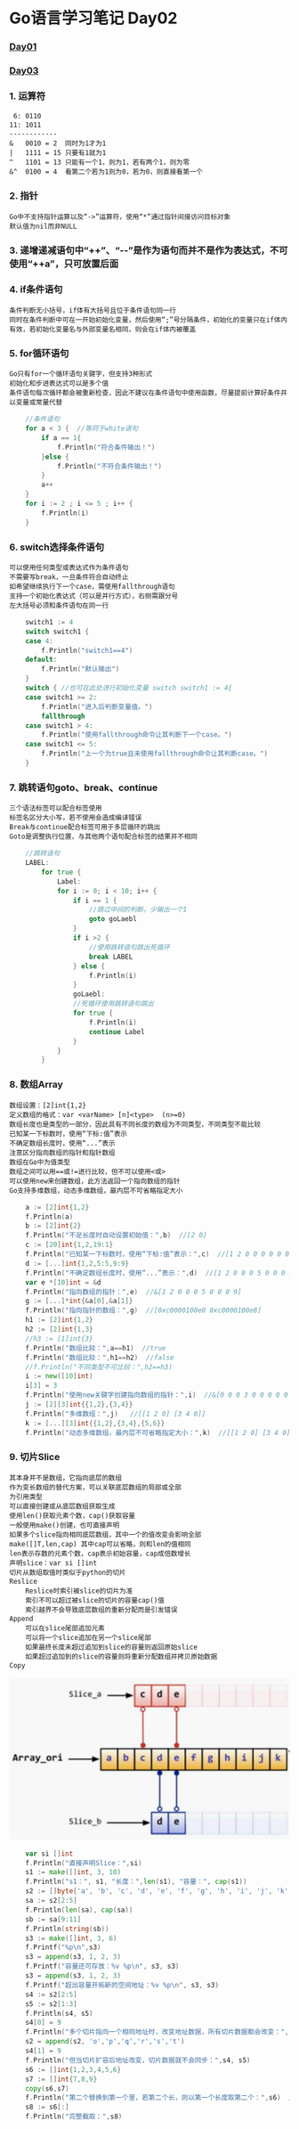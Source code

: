 # Go语言学习笔记 Day02

### [Day01](http://njgit.jsaepay.com/wangwei/golang-study/src/branch/master/huqi/Day_01)
### [Day03](http://njgit.jsaepay.com/wangwei/golang-study/src/branch/master/huqi/Day_03)

### 1. 运算符

	 6: 0110
	11: 1011
	------------
	&   0010 = 2  同时为1才为1
	|   1111 = 15 只要有1就为1
	^   1101 = 13 只能有一个1，则为1，若有两个1，则为零
	&^  0100 = 4  看第二个若为1则为0，若为0，则直接看第一个

### 2. 指针

	Go中不支持指针运算以及“->”运算符，使用“*”通过指针间接访问目标对象
	默认值为nil而非NULL

### 3. 递增递减语句中“++”、“--”是作为语句而并不是作为表达式，不可使用“++a”，只可放置后面

### 4. if条件语句
	条件判断无小括号，if体有大括号且位于条件语句同一行
	同时在条件判断中可在一开始初始化变量，然后使用“;”号分隔条件，初始化的变量只在if体内有效，若初始化变量名与外部变量名相同，则会在if体内被覆盖

### 5. for循环语句
	Go只有for一个循环语句关键字，但支持3种形式
	初始化和步进表达式可以是多个值
	条件语句每次循环都会被重新检查，因此不建议在条件语句中使用函数，尽量提前计算好条件并以变量或常量代替

```go
	//条件语句
	for a < 3 {  //等同于white语句
		if a == 1{
			f.Println("符合条件输出！")
		}else {
			f.Println("不符合条件输出！")
		}
		a++
	}
	for i := 2 ; i <= 5 ; i++ {
		f.Println(i)
	}
```

### 6. switch选择条件语句
	可以使用任何类型或表达式作为条件语句
	不需要写break，一旦条件符合自动终止
	如希望继续执行下一个case，需使用fallthrough语句
	支持一个初始化表达式（可以是并行方式），右侧需跟分号
	左大括号必须和条件语句在同一行

```go
	switch1 := 4
	switch switch1 {
	case 4:
		f.Println("switch1==4")
	default:
		f.Println("默认输出")
	}
	switch { //也可在此处进行初始化变量 switch switch1 := 4{
	case switch1 >= 2:
		f.Println("进入后判断变量值。")
		fallthrough
	case switch1 > 4:
		f.Println("使用fallthrough命令让其判断下一个case。")
	case switch1 <= 5:
		f.Println("上一个为true且未使用fallthrough命令让其判断case。")
	}
```

### 7. 跳转语句goto、break、continue
	三个语法标签可以配合标签使用
	标签名区分大小写，若不使用会造成编译错误
	Break与continue配合标签可用于多层循环的跳出
	Goto是调整执行位置，与其他两个语句配合标签的结果并不相同

```go
	//跳转语句
	LABEL:
		for true {
			Label:
			for i := 0; i < 10; i++ {
				if i == 1 {
					//跳过中间的判断，少输出一个1
					goto goLaebl
				}
				if i >2 {
					//使用跳转语句跳出死循环
					break LABEL
				} else {
					f.Println(i)
				}
				goLaebl:
				//死循环使用跳转语句跳出
				for true {
					f.Println(i)
					continue Label
				}
			}
		}
```

### 8. 数组Array
	数组设置：[2]int{1,2}
	定义数组的格式：var <varName> [n]<type>  (n>=0)
	数组长度也是类型的一部分，因此具有不同长度的数组为不同类型，不同类型不能比较
	已知某一下标数时，使用“下标:值”表示
	不确定数组长度时，使用“...”表示
	注意区分指向数组的指针和指针数组
	数组在Go中为值类型
	数组之间可以用==或!=进行比较，但不可以使用<或>
	可以使用new来创建数组，此方法返回一个指向数组的指针
	Go支持多维数组，动态多维数组，最内层不可省略指定大小

```go
	a := [2]int{1,2}
	f.Println(a)
	b := [2]int{2}
	f.Println("不足长度时自动设置初始值：",b)  //[2 0]
	c := [20]int{1,2,19:1}
	f.Println("已知某一下标数时，使用“下标:值”表示：",c)  //[1 2 0 0 0 0 0 0 0 0 0 0 0 0 0 0 0 0 0 1]
	d := [...]int{1,2,5:5,9:9}
	f.Println("不确定数组长度时，使用“...”表示：",d)  //[1 2 0 0 0 5 0 0 0 9]
	var e *[10]int = &d
	f.Println("指向数组的指针：",e)  //&[1 2 0 0 0 5 0 0 0 9]
	g := [...]*int{&a[0],&a[1]}
	f.Println("指向指针的数组：",g)  //[0xc0000100e0 0xc0000100e8]
	h1 := [2]int{1,2}
	h2 := [2]int{1,3}
	//h3 := [1]int{3}
	f.Println("数组比较：",a==h1)  //true
	f.Println("数组比较：",h1==h2)  //false
	//f.Println("不同类型不可比较：",h2==h3)
	i := new([10]int)
	i[3] = 3
	f.Println("使用new关键字创建指向数组的指针：",i)  //&[0 0 0 3 0 0 0 0 0 0]
	j := [2][3]int{{1,2},{3,4}}
	f.Println("多维数组：",j)   //[[1 2 0] [3 4 0]]
	k := [...][3]int{{1,2},{3,4},{5,6}}
	f.Println("动态多维数组，最内层不可省略指定大小：",k)  //[[1 2 0] [3 4 0] [5 6 0]]
```

### 9. 切片Slice
	其本身并不是数组，它指向底层的数组
	作为变长数组的替代方案，可以关联底层数组的局部或全部
	为引用类型
	可以直接创建或从底层数组获取生成
	使用len()获取元素个数，cap()获取容量
	一般使用make()创建，也可直接声明
	如果多个slice指向相同底层数组，其中一个的值改变会影响全部
	make([]T,len,cap) 其中cap可以省略，则和len的值相同
	len表示存数的元素个数，cap表示初始容量，cap成倍数增长
	声明slice：var si []int
	切片从数组取值时类似于python的切片
	Reslice
		Reslice时索引被slice的切片为准
		索引不可以超过被slice的切片的容量cap()值
		索引越界不会导致底层数组的重新分配而是引发错误
	Append
		可以在slice尾部追加元素
		可以将一个slice追加在另一个slice尾部
		如果最终长度未超过追加到slice的容量则返回原始slice
		如果超过追加到的slice的容量则将重新分配数组并拷贝原始数据
	Copy
![](../upload/20210510/1620637944591637.png)
```go
	var si []int
	f.Println("直接声明Slice：",si)
	s1 := make([]int, 3, 10)
	f.Println("s1：", s1, "长度：",len(s1), "容量：", cap(s1))
	s2 := []byte{'a', 'b', 'c', 'd', 'e', 'f', 'g', 'h', 'i', 'j', 'k', 'l', 'm', 'n'}
	sa := s2[2:5]
	f.Println(len(sa), cap(sa))
	sb := sa[9:11]
	f.Println(string(sb))
	s3 := make([]int, 3, 6)
	f.Printf("%p\n",s3)
	s3 = append(s3, 1, 2, 3)
	f.Printf("容量还可存放：%v %p\n", s3, s3)
	s3 = append(s3, 1, 2, 3)
	f.Printf("超出容量开拓新的空间地址：%v %p\n", s3, s3)
	s4 := s2[2:5]
	s5 := s2[1:3]
	f.Println(s4, s5)
	s4[0] = 9
	f.Println("多个切片指向一个相同地址时，改变地址数据，所有切片数据都会改变：", s4, s5)
	s2 = append(s2, 'o','p','q','r','s','t')
	s4[1] = 9
	f.Println("但当切片扩容后地址改变，切片数据就不会同步：",s4, s5)
	s6 := []int{1,2,3,4,5,6}
	s7 := []int{7,8,9}
	copy(s6,s7)
	f.Println("第二个替换到第一个里，若第二个长，则以第一个长度取第二个：",s6)  //[7 8 9 4 5 6]
	s8 := s6[:]
	f.Println("完整截取：",s8)
```

